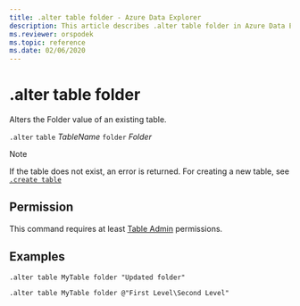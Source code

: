 ```yaml
---
title: .alter table folder - Azure Data Explorer
description: This article describes .alter table folder in Azure Data Explorer.
ms.reviewer: orspodek
ms.topic: reference
ms.date: 02/06/2020
---
```

# .alter table folder

Alters the Folder value of an existing table. 

`.alter` `table` *TableName* `folder` *Folder*

> [!NOTE]
> If the table does not exist, an error is returned. For creating a new table, see [`.create table`](create-table-command.md)

## Permission

This command requires at least [Table Admin](access-control/role-based-access-control.md) permissions.

## Examples

```kusto
.alter table MyTable folder "Updated folder"
```

```kusto
.alter table MyTable folder @"First Level\Second Level"
```

